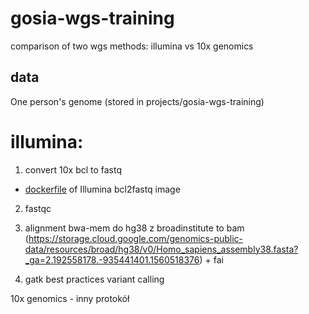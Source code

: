 # gosia-wgs-training
comparison of two wgs methods: illumina vs 10x genomics

## data 
One person's genome (stored in projects/gosia-wgs-training)

# illumina:

1. convert 10x bcl to fastq
* [dockerfile](bcl2fastq-dockerfile) of Illumina bcl2fastq image


2. fastqc


3. alignment bwa-mem do hg38 z broadinstitute to bam (https://storage.cloud.google.com/genomics-public-data/resources/broad/hg38/v0/Homo_sapiens_assembly38.fasta?_ga=2.192558178.-935441401.1560518376) + fai


4. gatk best practices variant calling


10x genomics - inny protokół
